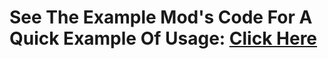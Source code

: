 # See The Example Mod's Code For A Quick Example Of Usage: [Click Here](https://github.com/PlagueVRC/PlagueButtonAPI/blob/new-ui/PlagueButtonAPI/ExampleButtonAPIUsage/ExampleButtonAPIUsageMain.cs#L60)
